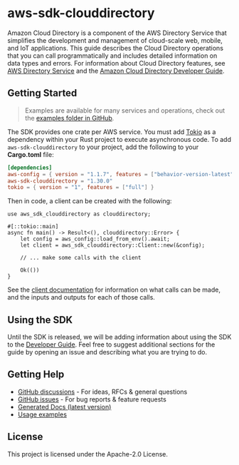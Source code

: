 # aws-sdk-clouddirectory

Amazon Cloud Directory is a component of the AWS Directory Service that simplifies the development and management of cloud-scale web, mobile, and IoT applications. This guide describes the Cloud Directory operations that you can call programmatically and includes detailed information on data types and errors. For information about Cloud Directory features, see [AWS Directory Service](https://aws.amazon.com/directoryservice/) and the [Amazon Cloud Directory Developer Guide](https://docs.aws.amazon.com/clouddirectory/latest/developerguide/what_is_cloud_directory.html).

## Getting Started

> Examples are available for many services and operations, check out the
> [examples folder in GitHub](https://github.com/awslabs/aws-sdk-rust/tree/main/examples).

The SDK provides one crate per AWS service. You must add [Tokio](https://crates.io/crates/tokio)
as a dependency within your Rust project to execute asynchronous code. To add `aws-sdk-clouddirectory` to
your project, add the following to your **Cargo.toml** file:

```toml
[dependencies]
aws-config = { version = "1.1.7", features = ["behavior-version-latest"] }
aws-sdk-clouddirectory = "1.30.0"
tokio = { version = "1", features = ["full"] }
```

Then in code, a client can be created with the following:

```rust,no_run
use aws_sdk_clouddirectory as clouddirectory;

#[::tokio::main]
async fn main() -> Result<(), clouddirectory::Error> {
    let config = aws_config::load_from_env().await;
    let client = aws_sdk_clouddirectory::Client::new(&config);

    // ... make some calls with the client

    Ok(())
}
```

See the [client documentation](https://docs.rs/aws-sdk-clouddirectory/latest/aws_sdk_clouddirectory/client/struct.Client.html)
for information on what calls can be made, and the inputs and outputs for each of those calls.

## Using the SDK

Until the SDK is released, we will be adding information about using the SDK to the
[Developer Guide](https://docs.aws.amazon.com/sdk-for-rust/latest/dg/welcome.html). Feel free to suggest
additional sections for the guide by opening an issue and describing what you are trying to do.

## Getting Help

* [GitHub discussions](https://github.com/awslabs/aws-sdk-rust/discussions) - For ideas, RFCs & general questions
* [GitHub issues](https://github.com/awslabs/aws-sdk-rust/issues/new/choose) - For bug reports & feature requests
* [Generated Docs (latest version)](https://awslabs.github.io/aws-sdk-rust/)
* [Usage examples](https://github.com/awslabs/aws-sdk-rust/tree/main/examples)

## License

This project is licensed under the Apache-2.0 License.

